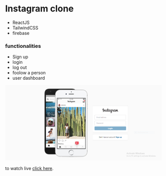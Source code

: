 # Instagram clone
 - ReactJS
 - TailwindCSS
 - firebase
 ### functionalities
  - Sign up
  - login
  - log out
  - foolow a person
  - user dashboard


  ![demo view](readmeimg.png)


  to watch live [click here](https://instagram-clone-react-tailwind.web.app/login).